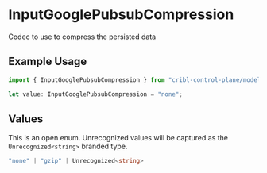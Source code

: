 # InputGooglePubsubCompression

Codec to use to compress the persisted data

## Example Usage

```typescript
import { InputGooglePubsubCompression } from "cribl-control-plane/models";

let value: InputGooglePubsubCompression = "none";
```

## Values

This is an open enum. Unrecognized values will be captured as the `Unrecognized<string>` branded type.

```typescript
"none" | "gzip" | Unrecognized<string>
```